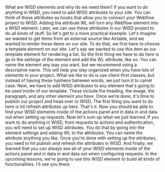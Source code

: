 What are WISD elements and why do we need them? If you want to do anything in WISD, you need to add WISD attributes to your site. You can think of these attributes as hooks that allow you to connect your Webflow project to WISD. Adding the attribute WL will turn any Webflow element into a WISD element. Later, we can use these attributes in our WISD project to do all kinds of stuff. So let's get to a more practical example. Let's imagine we wanted to get items from an external source like Airtable, and we wanted to render these items on our site. To do that, we first have to choose a template element on our site. Let's say we wanted to use this item as our template element for rendering a list. So the first thing we have to do here is go to the settings of the element and add the WL attribute, like so. You can name the element any way you want, but we recommend using a descriptive name. This will help you stay organized when you have lots of elements in your project. What we like to do is use client-first classes, but instead of having these hyphens between words, we just turn it to camel case. Next, we have to add WISD attributes to any element that's going to be used inside of our template. These include the heading, the image, the paragraph, and any other element you have. Once we're done, it's time to publish our project and head over to WISD. The first thing you want to do here is hit refresh attributes up here. That's it. Now you should be able to find your WISD elements inside of the actions panel and in data in and data out when setting up requests. Now let's sum up what we just learned. If you want to do anything in WISD, from requests to actions and authentication, you will need to set up WISD attributes. You do that by going into the element settings and adding WL to the attributes. You can name the attribute anything you like. Once you're done with setting up the attributes, you need to hit publish and refresh the attributes in WISD. And finally, we learned that you can always see all of your WISD elements inside of the actions panel and in data in and data out when configuring requests. In the upcoming lessons, we're going to use this WISD element to build all kinds of functionalities. I'll see you there.